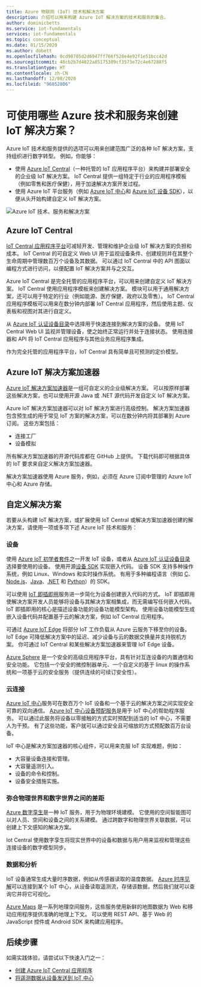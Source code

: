 ```yaml
---
title: Azure 物联网 (IoT) 技术和解决方案
description: 介绍可以用来构建 Azure IoT 解决方案的技术和服务的集合。
author: dominicbetts
ms.service: iot-fundamentals
services: iot-fundamentals
ms.topic: conceptual
ms.date: 01/15/2020
ms.author: dobett
ms.openlocfilehash: 0cd98705d2d6947ff766f528e4e92f1e51bcc42d
ms.sourcegitcommit: 48cb2b7d4022a85175309cf3573e72c4e67288f5
ms.translationtype: HT
ms.contentlocale: zh-CN
ms.lasthandoff: 12/08/2020
ms.locfileid: "96852806"
---
```

# <a name="what-azure-technologies-and-services-can-you-use-to-create-iot-solutions"></a>可使用哪些 Azure 技术和服务来创建 IoT 解决方案？

Azure IoT 技术和服务提供的选项可以用来创建范围广泛的各种 IoT 解决方案，支持组织进行数字转型。 例如，你能够：

* 使用 [Azure IoT Central](https://apps.azureiotcentral.com)（一种托管的 IoT 应用程序平台）来构建并部署安全的企业级 IoT 解决方案。 IoT Central 提供一组特定于行业的应用程序模板（例如零售和医疗保健），用于加速解决方案开发过程。
* 使用 Azure IoT 平台服务（例如 [Azure IoT 中心](../iot-hub/about-iot-hub.md)和 [Azure IoT 设备 SDK](../iot-hub/iot-hub-devguide-sdks.md)），以便从头开始构建自定义 IoT 解决方案。

![Azure IoT 技术、服务和解决方案](./media/iot-services-and-technologies/iot-technologies-services.png)

## <a name="azure-iot-central"></a>Azure IoT Central

[IoT Central 应用程序平台](https://apps.azureiotcentral.com)可减轻开发、管理和维护企业级 IoT 解决方案的负担和成本。 IoT Central 的可自定义 Web UI 用于监视设备条件、创建规则并在其整个生命周期中管理数百万个设备及其数据。 可以通过 IoT Central 中的 API 图面以编程方式进行访问，以便配置 IoT 解决方案并与之交互。

Azure IoT Central 是完全托管的应用程序平台，可以用来创建自定义 IoT 解决方案。 IoT Central 使用应用程序模板来创建解决方案。 模块可以用于通用解决方案，还可以用于特定的行业（例如能源、医疗保健、政府以及零售）。 IoT Central 应用程序模板可以用来在数分钟内部署 IoT Central 应用程序，然后使用主题、仪表板和视图对其进行自定义。

从 [Azure IoT 认证设备目录](https://catalog.azureiotsolutions.com)中选择用于快速连接到解决方案的设备。 使用 IoT Central Web UI 监视并管理设备，使之始终正常运行并处于连接状态。 使用连接器和 API 将 IoT Central 应用程序与其他业务应用程序集成。

作为完全托管的应用程序平台，IoT Central 具有简单且可预测的定价模型。

## <a name="azure-iot-solution-accelerators"></a>Azure IoT 解决方案加速器

[Azure IoT 解决方案加速器](https://www.azureiotsolutions.com)是一组可自定义的企业级解决方案。 可以按原样部署这些解决方案，也可以使用开源 Java 或 .NET 源代码开发自定义 IoT 解决方案。

Azure IoT 解决方案加速器可以对 IoT 解决方案进行高级控制。 解决方案加速器包含预生成的用于常见 IoT 方案的解决方案，可以在数分钟内将其部署到 Azure 订阅。 这些方案包括：

* 连接工厂
* 设备模拟

所有解决方案加速器的开源代码库都在 GitHub 上提供。 下载代码即可根据具体的 IoT 要求来自定义解决方案加速器。

解决方案加速器使用 Azure 服务，例如，必须在 Azure 订阅中管理的 Azure IoT 中心和 Azure 存储。

## <a name="custom-solutions"></a>自定义解决方案

若要从头构建 IoT 解决方案，或扩展使用 IoT Central 或解决方案加速器创建的解决方案，请使用一项或多项下述 Azure IoT 技术和服务：

### <a name="devices"></a>设备

使用 [Azure IoT 初学者套件](https://catalog.azureiotsolutions.com/kits)之一开发 IoT 设备，或者从 [Azure IoT 认证设备目录](https://catalog.azureiotsolutions.com)选择要使用的设备。 使用开源[设备 SDK](../iot-hub/iot-hub-devguide-sdks.md) 实现嵌入代码。 设备 SDK 支持多种操作系统，例如 Linux、Windows 和实时操作系统。 有用于多种编程语言（例如 [C](https://github.com/Azure/azure-iot-sdk-c)、[Node.js](https://github.com/Azure/azure-iot-sdk-node)、[Java](https://github.com/Azure/azure-iot-sdk-java)、[.NET](https://github.com/Azure/azure-iot-sdk-csharp) 和 [Python](https://github.com/Azure/azure-iot-sdk-python)）的 SDK。

可以使用 [IoT 即插即用](../iot-pnp/overview-iot-plug-and-play.md)服务进一步简化为设备创建嵌入代码的方式。 IoT 即插即用使解决方案开发人员能够将设备与其解决方案相集成，而无需编写任何嵌入代码。 IoT 即插即用的核心是描述设备功能的设备功能模型架构。  使用设备功能模型生成嵌入设备代码并配置基于云的解决方案，例如 IoT Central 应用程序。

可通过 [Azure IoT Edge](../iot-edge/about-iot-edge.md) 将部分 IoT 工作负载从 Azure 云服务下移至你的设备。 IoT Edge 可降低解决方案中的延迟、减少设备与云的数据交换量并支持脱机方案。 你可通过 IoT Central 和某些解决方案加速器来管理 IoT Edge 设备。

[Azure Sphere](/azure-sphere/product-overview/what-is-azure-sphere) 是一个安全的高级应用程序平台，具有针对互连设备的内置通信和安全功能。 它包括一个安全的微控制器单元、一个自定义的基于 linux 的操作系统和一项基于云的安全服务（提供连续的可续订安全性）。

### <a name="cloud-connectivity"></a>云连接

[Azure IoT 中心](../iot-hub/about-iot-hub.md)服务可在数百万个 IoT 设备和一个基于云的解决方案之间实现安全可靠的双向通信。 [Azure IoT 中心设备预配服务](../iot-dps/about-iot-dps.md)是用于 IoT 中心的帮助程序服务。 可以通过此服务将设备以零接触的方式实时预配到适当的 IoT 中心，不需要人为干预。 有了这些功能，客户就可以通过安全且可缩放的方式预配数百万台设备。

IoT 中心是解决方案加速器的核心组件，可以用来克服 IoT 实现难题，例如：

* 大容量设备连接和管理。
* 大容量遥测引入。
* 设备的命令和控制。
* 设备安全措施实施。

### <a name="bridging-the-gap-between-the-physical-and-digital-worlds"></a>弥合物理世界和数字世界之间的差距

[Azure 数字孪生](../digital-twins/overview.md)是一种 IoT 服务，用于为物理环境建模。 它使用的空间智能图可以对人员、空间和设备之间的关系建模。 通过跨数字和物理世界关联数据，可以创建上下文感知的解决方案。

Iot Central 使用数字孪生将现实世界中的设备和数据与用户用来监视和管理这些连接设备的数字模型同步。

### <a name="data-and-analytics"></a>数据和分析

IoT 设备通常生成大量时序数据，例如从传感器读取的温度数据。 [Azure 时序见解](../time-series-insights/time-series-insights-overview.md)可以连接到某个 IoT 中心，从设备读取遥测流，存储该数据，然后我们就可以查询它并将它可视化。

[Azure Maps](../azure-maps/index.yml) 是一系列地理空间服务，这些服务使用新鲜的地图数据为 Web 和移动应用程序提供准确的地理上下文。 可以使用 REST API、基于 Web 的 JavaScript 控件或 Android SDK 来构建应用程序。

## <a name="next-steps"></a>后续步骤

如需实践体验，请尝试以下快速入门之一：

- [创建 Azure IoT Central 应用程序](../iot-central/core/quick-deploy-iot-central.md)
- [将遥测数据从设备发送到 IoT 中心](../iot-hub/quickstart-send-telemetry-cli.md)
